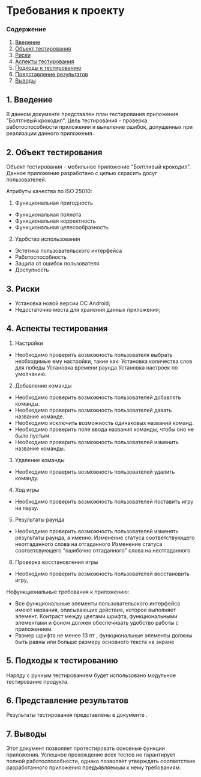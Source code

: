 # Требования к проекту

### Содержение

1. [Введение](#1) 
2. [Объект тестирования](#2) 
3. [Риски](#3) 
4. [Аспекты тестирования](#4) 
5. [Подходы к тестированию](#5) 
6. [Представление результатов](#6) 
7. [Выводы](#7) 
  



## 1\. Введение 
В данном документе представлен план тестирования приложения "Болтливый крокодил".  Цель тестирования - проверка работоспособности приложения и выявление ошибок, допущенных при реализации данного приложения.


## 2\. Объект тестирования 
Объект тестирования - мобильное приложение "Болтливый крокодил". Данное приложение разработано с целью скрасить досуг пользователей.

Атрибуты качества по ISO 25010:  

1. Функциональная пригодность  
 - Функциональная полнота  
 - Функциональная корректность  
 - Функциональная целесообразность
2. Удобство использования
 - Эстетика пользовательского интерфейса  
 - Работоспособность
 - Защита от ошибок пользователя
 - Доступность


## 3\. Риски
  - Установка новой версии ОС Android;
  - Недостаточно места для хранения данных приложения;


## 4\. Аспекты тестирования 
1. Настройки 
  - Необходимо проверить возможность пользователя выбрать необходимые ему настройки, такие как:
  Установка количества слов для победы
  Установка времени раунда
  Установка настроек по умолчанию.
  
2. Добавление команды
  - Необходимо проверить возможность пользователей добавлять команды.
  - Необходимо проверить возможность пользователей давать название команде.
  - Необходимо исключить возможность одинаковых названий команд.
  - Необходимо проверить поле ввода названия команды, чтобы оно не было пустым.
  - Необходимо проверить возможность пользователей изменить название команды.

3. Удаление команды
  - Необходимо проверить возможность пользователей удалить команду.
 
4. Ход игры 
  - Необходимо проверить возможность пользователей поставить игру на паузу.
 
5. Результаты раунда 
  - Необходимо проверить возможность пользователей изменять результаты раунда, а именно: 
  Изменение статуса соответствующего неотгаданного слова на отгаданного
  Изменение статуса соответсвующего "ошибочно отгаданного" слова на неотгаданного

6. Проверка восстановления игры
 - Необходимо проверить возможность пользователей восстановить игру,

Нефункциональные требования к приложению:
 - Все функциональные элементы пользовательского интерфейса имеют названия, описывающие действие, которое выполняет элемент. Контраст между цветами шрифта, функциональными элементами и фоном должен обеспечивать удобство работы с приложением.
 - Размер шрифта не менее 13 пт , функциональные элементы должны быть равны или больше размеру основного текста на экране

## 5\. Подходы к тестированию 
Наряду с ручным тестированием будет использовано модульное тестирование продукта. 


## 6\. Представление результатов 
Результаты тестирования представлены в документе []().


## 7\. Выводы 
Этот документ позволяет протестировать основные функции приложения. Успешное прохождение всех тестов не гарантирует полной работоспособности, однако позволяет 
утверждать соответствие разработанного приложения предъявляемым к нему требованиям.